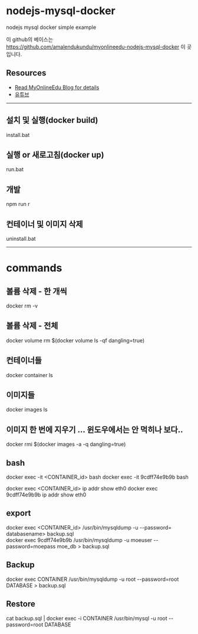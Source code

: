 # nodejs-mysql-docker
nodejs mysql docker simple example

이 github의 베이스는  
https://github.com/amalendukundu/myonlineedu-nodejs-mysql-docker 이 곳입니다.

## Resources

* [Read MyOnlineEdu Blog for details](https://www.myonlineedu.com/blog/view/14/build-docker-container-for-nodejs-and-mysql-based-application)
* [유튜브](https://youtu.be/RR_oMDp4kEc)

--------------
## 설치 및 실행(docker build)
install.bat

## 실행 or 새로고침(docker up)
run.bat

## 개발
npm run r

## 컨테이너 및 이미지 삭제
uninstall.bat

--------------
# commands
## 볼륨 삭제 - 한 개씩
docker rm -v <container id or name>

## 볼륨 삭제 - 전체
docker volume rm $(docker volume ls -qf dangling=true)

## 컨테이너들
docker container ls

## 이미지들
docker images ls

## 이미지 한 번에 지우기 ... 윈도우에서는 안 먹히나 보다..
docker rmi $(docker images -a -q dangling=true)

## bash
docker exec -it <CONTAINER_id> bash
docker exec -it 9cdff74e9b9b bash

docker exec <CONTAINER_id> ip addr show eth0
docker exec 9cdff74e9b9b ip addr show eth0

## export
docker exec <CONTAINER_id> /usr/bin/mysqldump -u <username> --password=<yourpassword> databasename> backup.sql  
docker exec 9cdff74e9b9b /usr/bin/mysqldump -u moeuser --password=moepass moe_db > backup.sql  

## Backup
docker exec CONTAINER /usr/bin/mysqldump -u root --password=root DATABASE > backup.sql

## Restore
cat backup.sql | docker exec -i CONTAINER /usr/bin/mysql -u root --password=root DATABASE